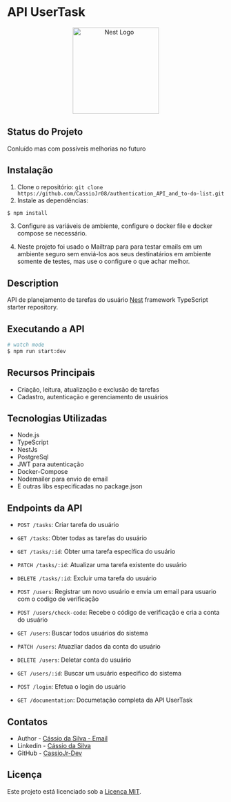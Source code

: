 # API UserTask

<p align="center">
  <a href="http://nestjs.com/" target="blank"><img src="https://nestjs.com/img/logo-small.svg" width="200" alt="Nest Logo" /></a>
</p>

[circleci-image]: https://img.shields.io/circleci/build/github/nestjs/nest/master?token=abc123def456
[circleci-url]: https://circleci.com/gh/nestjs/nest

## Status do Projeto

Conluído mas com possíveis melhorias no futuro

## Instalação

1. Clone o repositório: `git clone https://github.com/CassioJr08/authentication_API_and_to-do-list.git`
2. Instale as dependências: 
```bash
$ npm install
```
3. Configure as variáveis de ambiente, configure o docker file e docker compose se necessário.

4. Neste projeto foi usado o Mailtrap para para testar emails em um ambiente seguro sem enviá-los aos seus destinatários em ambiente somente de testes, mas use o configure o que achar melhor.

## Description

API de planejamento de tarefas do usuário
[Nest](https://github.com/nestjs/nest) framework TypeScript starter repository.

## Executando a API

```bash
# watch mode
$ npm run start:dev
```
## Recursos Principais

- Criação, leitura, atualização e exclusão de tarefas
- Cadastro, autenticação e gerenciamento de usuários

## Tecnologias Utilizadas
- Node.js
- TypeScript
- NestJs
- PostgreSql
- JWT para autenticação
- Docker-Compose
- Nodemailer para envio de email
- E outras libs especificadas no package.json

## Endpoints da API
- `POST /tasks`: Criar tarefa do usuário
- `GET /tasks`: Obter todas as tarefas do usuário
- `GET /tasks/:id`: Obter uma tarefa específica do usuário
- `PATCH /tasks/:id`: Atualizar uma tarefa existente do usuário
- `DELETE /tasks/:id`: Excluir uma tarefa do usuário

- `POST /users`: Registrar um novo usuário e envia um email para usuario com o codigo de verificação
- `POST /users/check-code`: Recebe o código de verificação e cria a conta do usuário
- `GET /users`: Buscar todos usuários do sistema
- `PATCH /users`: Atuazliar dados da conta do usuário
- `DELETE /users`: Deletar conta do usuário
- `GET /users/:id`: Buscar um usuário especifico do sistema

- `POST /login`: Efetua o login do usuário

- `GET /documentation`: Documetação completa da API UserTask


## Contatos

- Author - [Cássio da Silva - Email](cassiojr0108@gmail.com)
- Linkedin - [Cássio da Silva](https://www.linkedin.com/in/c%C3%A1ssio-da-silva-254557285?lipi=urn%3Ali%3Apage%3Ad_flagship3_profile_view_base_contact_details%3B9LCis3CTRxOMxGnD5MPdtg%3D%3D)
- GitHub - [CassioJr-Dev](https://github.com/CassioJr-Dev)


## Licença
Este projeto está licenciado sob a [Licença MIT](LICENSE).

